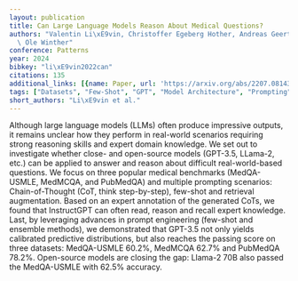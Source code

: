 ```yaml
---
layout: publication
title: Can Large Language Models Reason About Medical Questions?
authors: "Valentin Li\xE9vin, Christoffer Egeberg Hother, Andreas Geert Motzfeldt,\
  \ Ole Winther"
conference: Patterns
year: 2024
bibkey: "li\xE9vin2022can"
citations: 135
additional_links: [{name: Paper, url: 'https://arxiv.org/abs/2207.08143'}]
tags: ["Datasets", "Few-Shot", "GPT", "Model Architecture", "Prompting"]
short_authors: "Li\xE9vin et al."
---
```

Although large language models (LLMs) often produce impressive outputs, it
remains unclear how they perform in real-world scenarios requiring strong
reasoning skills and expert domain knowledge. We set out to investigate whether
close- and open-source models (GPT-3.5, LLama-2, etc.) can be applied to answer
and reason about difficult real-world-based questions. We focus on three
popular medical benchmarks (MedQA-USMLE, MedMCQA, and PubMedQA) and multiple
prompting scenarios: Chain-of-Thought (CoT, think step-by-step), few-shot and
retrieval augmentation. Based on an expert annotation of the generated CoTs, we
found that InstructGPT can often read, reason and recall expert knowledge.
Last, by leveraging advances in prompt engineering (few-shot and ensemble
methods), we demonstrated that GPT-3.5 not only yields calibrated predictive
distributions, but also reaches the passing score on three datasets:
MedQA-USMLE 60.2%, MedMCQA 62.7% and PubMedQA 78.2%. Open-source models are
closing the gap: Llama-2 70B also passed the MedQA-USMLE with 62.5% accuracy.